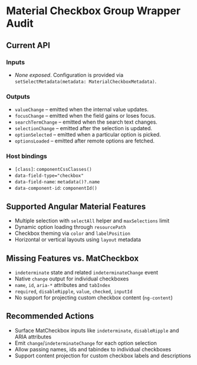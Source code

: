 # Material Checkbox Group Wrapper Audit

## Current API

### Inputs

- _None exposed_. Configuration is provided via `setSelectMetadata(metadata: MaterialCheckboxMetadata)`.

### Outputs

- `valueChange` – emitted when the internal value updates.
- `focusChange` – emitted when the field gains or loses focus.
- `searchTermChange` – emitted when the search text changes.
- `selectionChange` – emitted after the selection is updated.
- `optionSelected` – emitted when a particular option is picked.
- `optionsLoaded` – emitted after remote options are fetched.

### Host bindings

- `[class]`: `componentCssClasses()`
- `data-field-type="checkbox"`
- `data-field-name`: `metadata()?.name`
- `data-component-id`: `componentId()`

## Supported Angular Material Features

- Multiple selection with `selectAll` helper and `maxSelections` limit
- Dynamic option loading through `resourcePath`
- Checkbox theming via `color` and `labelPosition`
- Horizontal or vertical layouts using `layout` metadata

## Missing Features vs. MatCheckbox

- `indeterminate` state and related `indeterminateChange` event
- Native `change` output for individual checkboxes
- `name`, `id`, `aria-*` attributes and `tabIndex`
- `required`, `disableRipple`, `value`, `checked`, `inputId`
- No support for projecting custom checkbox content (`ng-content`)

## Recommended Actions

- Surface MatCheckbox inputs like `indeterminate`, `disableRipple` and ARIA attributes
- Emit `change`/`indeterminateChange` for each option selection
- Allow passing names, ids and tabindex to individual checkboxes
- Support content projection for custom checkbox labels and descriptions
